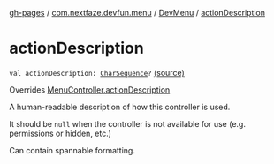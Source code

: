 [gh-pages](../../index.md) / [com.nextfaze.devfun.menu](../index.md) / [DevMenu](index.md) / [actionDescription](./action-description.md)

# actionDescription

`val actionDescription: `[`CharSequence`](https://kotlinlang.org/api/latest/jvm/stdlib/kotlin/-char-sequence/index.html)`?` [(source)](https://github.com/NextFaze/dev-fun/tree/master/devfun-menu/src/main/java/com/nextfaze/devfun/menu/DeveloperMenu.kt#L133)

Overrides [MenuController.actionDescription](../-menu-controller/action-description.md)

A human-readable description of how this controller is used.

It should be `null` when the controller is not available for use (e.g. permissions or hidden, etc.)

Can contain spannable formatting.

